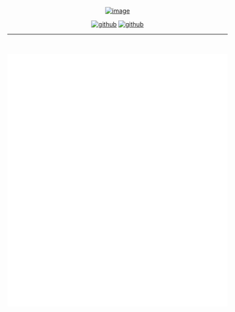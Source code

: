 <span align="center">

<a href="https://pinax.network"><img width="500" alt="image" src="https://user-images.githubusercontent.com/550895/214665167-82081b6d-0bd4-480e-9e18-075955ef2125.png"></img></a>

[<img alt="github" src="https://img.shields.io/badge/Github-Pinax-7240C8?style=for-the-badge&logo=github">](https://github.com/pinax-network)
[<img alt="github" src="https://img.shields.io/badge/Twitter-pinax-1D9BF0?style=for-the-badge&logo=twitter">](https://twitter.com/PinaxNetwork)


---

<br />

![Metrics](/profile/metrics.svg)

</span>